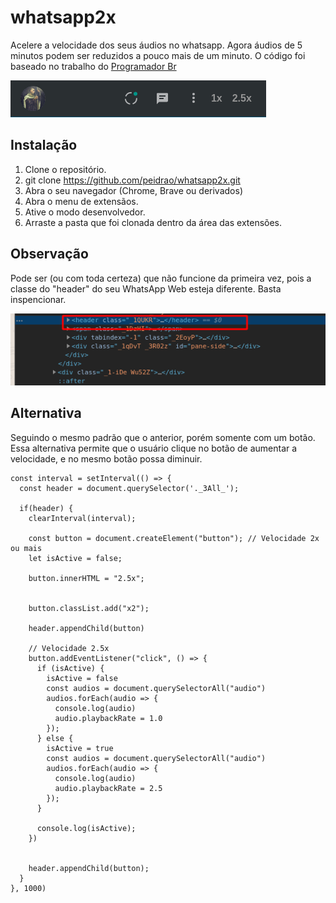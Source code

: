 # whatsapp2x
Acelere a velocidade dos seus áudios no whatsapp. Agora áudios de 5 minutos podem ser reduzidos a pouco mais de um minuto. O código foi baseado no trabalho do [Programador Br](https://www.youtube.com/watch?v=j0Ih1xVyKbY)

![Imagem2](/image/print2.png)

## Instalação

1. Clone o repositório.
2. git clone https://github.com/peidrao/whatsapp2x.git
3. Abra o seu navegador (Chrome, Brave ou derivados)
4. Abra o menu de extensãos.
5. Ative o modo desenvolvedor. 
6. Arraste a pasta que foi clonada dentro da área das extensões.


## Observação

Pode ser (ou com toda certeza) que não funcione da primeira vez, pois a classe do "header" do seu WhatsApp Web esteja diferente. Basta inspencionar.

![Imagem](/image/print.png)

## Alternativa

Seguindo o mesmo padrão que o anterior, porém somente com um botão. Essa alternativa permite que o usuário clique no botão de aumentar a velocidade, e no mesmo botão possa diminuir.

```
const interval = setInterval(() => {
  const header = document.querySelector('._3All_');
  
  if(header) {
    clearInterval(interval);
  
    const button = document.createElement("button"); // Velocidade 2x ou mais
    let isActive = false;

    button.innerHTML = "2.5x";


    button.classList.add("x2");
    
    header.appendChild(button)
    
    // Velocidade 2.5x
    button.addEventListener("click", () => {
      if (isActive) {
        isActive = false
        const audios = document.querySelectorAll("audio")
        audios.forEach(audio => {
          console.log(audio)
          audio.playbackRate = 1.0
        });
      } else {
        isActive = true
        const audios = document.querySelectorAll("audio")
        audios.forEach(audio => {
          console.log(audio)
          audio.playbackRate = 2.5
        });
      }

      console.log(isActive);
    })


    header.appendChild(button);
  }
}, 1000)
```